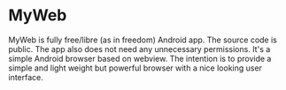 # MyWeb
MyWeb is fully free/libre (as in freedom) Android app. 
The source code is public. The app also does not need any unnecessary permissions. 
It's a simple Android browser based on webview. 
The intention is to provide a simple and light weight but powerful browser with a nice looking user interface.
